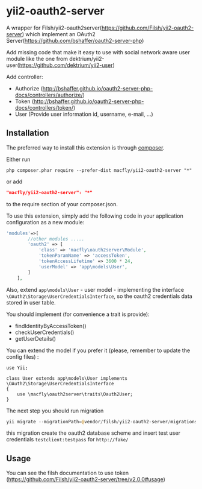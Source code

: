yii2-oauth2-server
==================

A wrapper for Filsh/yii2-oauth2server(https://github.com/Filsh/yii2-oauth2-server) which implement an OAuth2 Server(https://github.com/bshaffer/oauth2-server-php)

Add missing code that make it easy to use with social network aware user module like the one from dektrium/yii2-user(https://github.com/dektrium/yii2-user)

Add controller:

* Authorize (http://bshaffer.github.io/oauth2-server-php-docs/controllers/authorize/)
* Token (http://bshaffer.github.io/oauth2-server-php-docs/controllers/token/)
* User (Provide user information id, username, e-mail, ...)

Installation
------------

The preferred way to install this extension is through [composer](http://getcomposer.org/download/).

Either run

```
php composer.phar require --prefer-dist macfly/yii2-oauth2-server "*"
```

or add

```json
"macfly/yii2-oauth2-server": "*"
```

to the require section of your composer.json.

To use this extension,  simply add the following code in your application configuration as a new module:

```php
'modules'=>[
        //other modules .....
        'oauth2' => [
            'class' => 'macfly\oauth2server\Module',
            'tokenParamName' => 'accessToken',
            'tokenAccessLifetime' => 3600 * 24,
            'userModel' => 'app\models\User',
        ]
    ],
```

Also, extend ```app\models\User``` - user model - implementing the interface ```\OAuth2\Storage\UserCredentialsInterface```, so the oauth2 credentials data stored in user table.

You should implement (for convenience a trait is provide):
- findIdentityByAccessToken()
- checkUserCredentials()
- getUserDetails()

You can extend the model if you prefer it (please, remember to update the config files) :

```
use Yii;

class User extends app\models\User implements \OAuth2\Storage\UserCredentialsInterface
{
	use \macfly\oauth2server\traits\Oauth2User;
}
```

The next step you should run migration

```php
yii migrate --migrationPath=@vendor/filsh/yii2-oauth2-server/migrations
```

this migration create the oauth2 database scheme and insert test user credentials ```testclient:testpass``` for ```http://fake/```

Usage
-----

You can see the filsh documentation to use token (https://github.com/Filsh/yii2-oauth2-server/tree/v2.0.0#usage)

